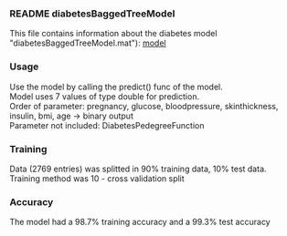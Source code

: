 ### README diabetesBaggedTreeModel
This file contains information about the diabetes model "diabetesBaggedTreeModel.mat"):  [model](diabetesBaggedTreeModel.mat)

### Usage
Use the model by calling the predict() func of the model. <br>
Model uses 7 values of type double for prediction. <br>
Order of parameter: pregnancy, glucose, bloodpressure, skinthickness, insulin, bmi, age -> binary output <br>
Parameter not included: DiabetesPedegreeFunction

### Training
Data (2769 entries) was splitted in 90% training data, 10% test data. <br>
Training method was 10 - cross validation split

### Accuracy
The model had a 98.7% training accuracy and a 99.3% test accuracy 
